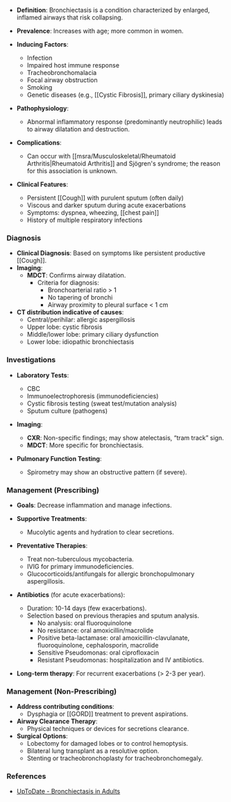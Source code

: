 - **Definition**: Bronchiectasis is a condition characterized by enlarged, inflamed airways that risk collapsing.

- **Prevalence**: Increases with age; more common in women.

- **Inducing Factors**:
  - Infection
  - Impaired host immune response
  - Tracheobronchomalacia
  - Focal airway obstruction
  - Smoking
  - Genetic diseases (e.g., [[Cystic Fibrosis]], primary ciliary dyskinesia)

- **Pathophysiology**: 
  - Abnormal inflammatory response (predominantly neutrophilic) leads to airway dilatation and destruction.

- **Complications**: 
  - Can occur with [[msra/Musculoskeletal/Rheumatoid Arthritis|Rheumatoid Arthritis]] and Sjögren's syndrome; the reason for this association is unknown.

- **Clinical Features**:
  - Persistent [[Cough]] with purulent sputum (often daily)
  - Viscous and darker sputum during acute exacerbations
  - Symptoms: dyspnea, wheezing, [[chest pain]]
  - History of multiple respiratory infections

### Diagnosis
- **Clinical Diagnosis**: Based on symptoms like persistent productive [[Cough]].
- **Imaging**: 
  - **MDCT**: Confirms airway dilatation.
    - Criteria for diagnosis:
      - Bronchoarterial ratio > 1 
      - No tapering of bronchi
      - Airway proximity to pleural surface < 1 cm
- **CT distribution indicative of causes**:
  - Central/perihilar: allergic aspergillosis
  - Upper lobe: cystic fibrosis
  - Middle/lower lobe: primary ciliary dysfunction
  - Lower lobe: idiopathic bronchiectasis

### Investigations
- **Laboratory Tests**:
  - CBC
  - Immunoelectrophoresis (immunodeficiencies)
  - Cystic fibrosis testing (sweat test/mutation analysis)
  - Sputum culture (pathogens)
  
- **Imaging**:
  - **CXR**: Non-specific findings; may show atelectasis, “tram track” sign.
  - **MDCT**: More specific for bronchiectasis.

- **Pulmonary Function Testing**:
  - Spirometry may show an obstructive pattern (if severe).

### Management (Prescribing)
- **Goals**: Decrease inflammation and manage infections.
- **Supportive Treatments**:
  - Mucolytic agents and hydration to clear secretions.
- **Preventative Therapies**:
  - Treat non-tuberculous mycobacteria.
  - IVIG for primary immunodeficiencies.
  - Glucocorticoids/antifungals for allergic bronchopulmonary aspergillosis.

- **Antibiotics** (for acute exacerbations):
  - Duration: 10-14 days (few exacerbations).
  - Selection based on previous therapies and sputum analysis.
    - No analysis: oral fluoroquinolone
    - No resistance: oral amoxicillin/macrolide
    - Positive beta-lactamase: oral amoxicillin-clavulanate, fluoroquinolone, cephalosporin, macrolide
    - Sensitive Pseudomonas: oral ciprofloxacin
    - Resistant Pseudomonas: hospitalization and IV antibiotics.

- **Long-term therapy**: For recurrent exacerbations (> 2-3 per year).

### Management (Non-Prescribing)
- **Address contributing conditions**: 
  - Dysphagia or [[GORD]] treatment to prevent aspirations.
- **Airway Clearance Therapy**: 
  - Physical techniques or devices for secretions clearance.
- **Surgical Options**: 
  - Lobectomy for damaged lobes or to control hemoptysis.
  - Bilateral lung transplant as a resolutive option.
  - Stenting or tracheobronchoplasty for tracheobronchomegaly.

### References
- [UpToDate - Bronchiectasis in Adults](https://www.uptodate.com/contents/clinical-manifestations-and-diagnosis-of-bronchiectasis-in-adults?search=bronchiectasis&source=search_result&selectedTitle=1~150&usage_type=default&display_rank=1)